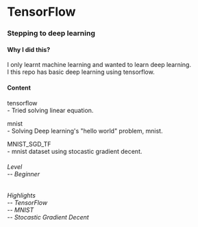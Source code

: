 # TensorFlow

<h3> Stepping to deep learning </h3>

<h4> Why I did this? </h4>
<p> I only learnt machine learning and wanted to learn deep learning. </br> 
    I this repo has basic deep learning using tensorflow. </br>
    </p>
    
<h4> Content </h4>  
<p> tensorflow </br>- Tried solving linear equation. </br> 
                </p>
                
<p> mnist </br> - Solving Deep learning's "hello world" problem, mnist. </br> 
                </p>
            
<p> MNIST_SGD_TF </br> - mnist dataset using stocastic gradient decent. </br> 
                       </p>           


              
<h6> Level </br> -- Beginner </h6> 
<h6>Highlights </br> -- TensorFlow </br>  
                     -- MNIST </br>
                     -- Stocastic Gradient Decent
                     </h6>
